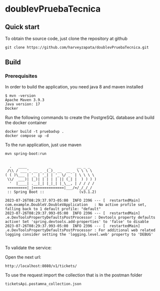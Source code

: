 # doublevPruebaTecnica



## Quick start

To obtain the source code, just clone the repository at github
```
git clone https://github.com/harveyzapata/doublevPruebaTecnica.git
``` 

## Build

### Prerequisites
In order to build the application, you need java 8 and maven installed
```
$ mvn -version
Apache Maven 3.9.3 
Java version: 17
Docker
```
Run the following commands to create the PostgreSQL database and build the docker container
```
docker build -t pruebadvp .
docker compose up -d    

```
To the run application, just use maven
```
mvn spring-boot:run


  .   ____          _            __ _ _
 /\\ / ___'_ __ _ _(_)_ __  __ _ \ \ \ \
( ( )\___ | '_ | '_| | '_ \/ _` | \ \ \ \
 \\/  ___)| |_)| | | | | || (_| |  ) ) ) )
  '  |____| .__|_| |_|_| |_\__, | / / / /
 =========|_|==============|___/=/_/_/_/
 :: Spring Boot ::                (v3.1.2)

2023-07-26T08:29:37.973-05:00  INFO 2396 --- [  restartedMain] com.example.DoubleV.DoubleVApplication   : No active profile set, falling back to 1 default profile: "default"
2023-07-26T08:29:37.993-05:00  INFO 2396 --- [  restartedMain] .e.DevToolsPropertyDefaultsPostProcessor : Devtools property defaults active! Set 'spring.devtools.add-properties' to 'false' to disable
2023-07-26T08:29:37.993-05:00  INFO 2396 --- [  restartedMain] .e.DevToolsPropertyDefaultsPostProcessor : For additional web related logging consider setting the 'logging.level.web' property to 'DEBUG'


```
To validate the service:

Open the next url:

```
http://localhost:8080/v1/tickets/
```
To use the request import the collection that is in the postman folder
```
ticketsApi.postamna_collection.json
```
